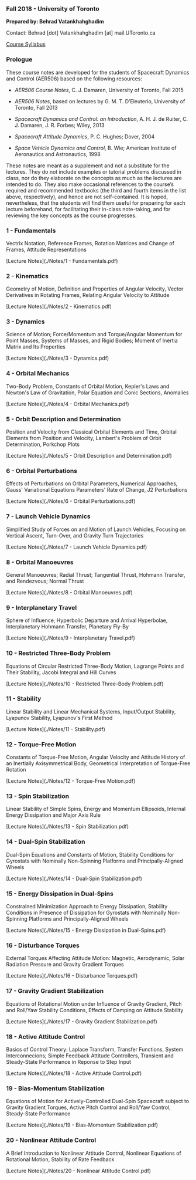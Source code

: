 <meta name="google-site-verification" content="-3o-vGulwnDp_mm7-qeuggC_dB1nA3xNJHX4I1P8L_g" />

### Fall 2018 - University of Toronto

**Prepared by: Behrad Vatankhahghadim**

Contact: Behrad [dot] Vatankhahghadim [at] mail.UToronto.ca

[Course Syllabus](./Syllabus.pdf)

### Prologue

These course notes are developed for the students of Spacecraft Dynamics and Control (AER506) based on
the following resources:

- *AER506 Course Notes*, C. J. Damaren, University of Toronto, Fall 2015

- *AER506 Notes*, based on lectures by G. M. T. D’Eleuterio, University of Toronto, Fall 2013

- *Spacecraft Dynamics and Control: an Introduction*, A. H. J. de Ruiter, C. J. Damaren, J. R. Forbes; Wiley, 2013

- *Spacecraft Attitude Dynamics*, P. C. Hughes; Dover, 2004

- *Space Vehicle Dynamics and Control*, B. Wie; American Institute of Aeronautics and Astronautics, 1998

These notes are meant as a supplement and not a substitute for the lectures. They do not include examples 
or tutorial problems discussed in class, nor do they elaborate on the concepts as much as the lectures are
intended to do. They also make occasional references to the course’s required and recommended textbooks
(the third and fourth items in the list above, respectively), and hence are not self-contained. It is hoped,
nevertheless, that the students will find them useful for preparing for each lecture beforehand, for facilitating
their in-class note-taking, and for reviewing the key concepts as the course progresses.

### 1 - Fundamentals 

Vectrix Notation, Reference Frames, Rotation Matrices and Change of Frames, Attitude Representations

[Lecture Notes](./Notes/1 - Fundamentals.pdf)


### 2 - Kinematics 

Geometry of Motion, Definition and Properties of Angular Velocity, Vector Derivatives in Rotating Frames, Relating Angular Velocity to Attitude

[Lecture Notes](./Notes/2 - Kinematics.pdf)

### 3 - Dynamics 
 
Science of Motion; Force/Momentum and Torque/Angular Momentum for Point Masses, Systems of Masses, and Rigid Bodies; Moment of Inertia Matrix and Its Properties

[Lecture Notes](./Notes/3 - Dynamics.pdf)

### 4 - Orbital Mechanics 
 
Two-Body Problem, Constants of Orbital Motion, Kepler's Laws and Newton's Law of Gravitation, Polar Equation and Conic Sections, Anomalies

[Lecture Notes](./Notes/4 - Orbital Mechanics.pdf)

### 5 - Orbit Description and Determination 

Position and Velocity from Classical Orbital Elements and Time, Orbital Elements from Position and Velocity, Lambert's Problem of Orbit Determination, Porkchop Plots

[Lecture Notes](./Notes/5 - Orbit Description and Determination.pdf)

### 6 - Orbital Perturbations 
 
Effects of Perturbations on Orbital Parameters, Numerical Approaches, Gauss' Variational Equations Parameters' Rate of Change, J2 Perturbations

[Lecture Notes](./Notes/6 - Orbital Perturbations.pdf)

### 7 - Launch Vehicle Dynamics 
 
Simplified Study of Forces on and Motion of Launch Vehicles, Focusing on Vertical Ascent, Turn-Over, and Gravity Turn Trajectories

[Lecture Notes](./Notes/7 - Launch Vehicle Dynamics.pdf)

### 8 - Orbital Manoeuvres 
 
General Manoeuvres; Radial Thrust; Tangential Thrust, Hohmann Transfer, and Rendezvous; Normal Thrust

[Lecture Notes](./Notes/8 - Orbital Manoeuvres.pdf)

### 9 - Interplanetary Travel 

Sphere of Influence, Hyperbolic Departure and Arrival Hyperbolae, Interplanetary Hohmann Transfer, Planetary Fly-By

[Lecture Notes](./Notes/9 - Interplanetary Travel.pdf)

### 10 - Restricted Three-Body Problem 
 
Equations of Circular Restricted Three-Body Motion, Lagrange Points and Their Stability, Jacobi Integral and Hill Curves

[Lecture Notes](./Notes/10 - Restricted Three-Body Problem.pdf)

### 11 - Stability 

Linear Stability and Linear Mechanical Systems, Input/Output Stability, Lyapunov Stability, Lyapunov's First Method

[Lecture Notes](./Notes/11 - Stability.pdf)

### 12 - Torque-Free Motion 
 
Constants of Torque-Free Motion, Angular Velocity and Attitude History of an Inertially Axisymmetrical Body, Geometrical Interpretation of Torque-Free Rotation

[Lecture Notes](./Notes/12 - Torque-Free Motion.pdf)

### 13 - Spin Stabilization 
 
Linear Stability of Simple Spins, Energy and Momentum Ellipsoids, Internal Energy Dissipation and Major Axis Rule

[Lecture Notes](./Notes/13 - Spin Stabilization.pdf)

### 14 - Dual-Spin Stabilization 

Dual-Spin Equations and Constants of Motion, Stability Conditions for Gyrostats with Nominally Non-Spinning Platforms and Principally-Aligned Wheels

[Lecture Notes](./Notes/14 - Dual-Spin Stabilization.pdf)

### 15 - Energy Dissipation in Dual-Spins 
 
Constrained Minimization Approach to Energy Dissipation, Stability Conditions in Presence of Dissipation for Gyrostats with Nominally Non-Spinning Platforms and Principally-Aligned Wheels

[Lecture Notes](./Notes/15 - Energy Dissipation in Dual-Spins.pdf)

### 16 - Disturbance Torques 

External Torques Affecting Attitude Motion: Magnetic, Aerodynamic, Solar Radiation Pressure and Gravity Gradient Torques 

[Lecture Notes](./Notes/16 - Disturbance Torques.pdf)

### 17 - Gravity Gradient Stabilization 

Equations of Rotational Motion under Influence of Gravity Gradient, Pitch and Roll/Yaw Stability Conditions, Effects of Damping on Attitude Stability

[Lecture Notes](./Notes/17 - Gravity Gradient Stabilization.pdf)

### 18 - Active Attitude Control 

Basics of Control Theory: Laplace Transform, Transfer Functions, System Interconnecions; Simple Feedback Attitude Controllers, Transient and Steady-State Performance in Reponse to Step Input

[Lecture Notes](./Notes/18 - Active Attitude Control.pdf)

### 19 - Bias-Momentum Stabilization 
 
Equations of Motion for Actively-Controlled Dual-Spin Spacecraft subject to Gravity Gradient Torques, Active Pitch Control and Roll/Yaw Control, Steady-State Performance

[Lecture Notes](./Notes/19 - Bias-Momentum Stabilization.pdf)

### 20 - Nonlinear Attitude Control 
 
A Brief Introduction to Nonlinear Attitude Control, Nonlinear Equations of Rotational Motion, Stability of Rate Feedback

[Lecture Notes](./Notes/20 - Nonlinear Attitude Control.pdf)
